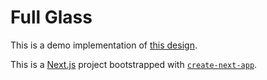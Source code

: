 # Full Glass

This is a demo implementation of [this design](https://twitter.com/_SinningSaint_/status/1522889026667229195).

This is a [Next.js](https://nextjs.org/) project bootstrapped with [`create-next-app`](https://github.com/vercel/next.js/tree/canary/packages/create-next-app).